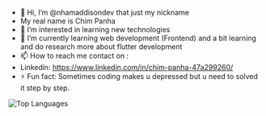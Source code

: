 - 👋 Hi, I’m @nhamaddisondev that just my nickname
- My real name is Chim Panha
- 👀 I’m interested in learning new technologies 
- 🌱 I’m currently learning web development (Frontend) and a bit learning and do research more about flutter development 
- 📫 How to reach me contact on :
- Linkedin: https://www.linkedin.com/in/chim-panha-47a299260/
- ⚡ Fun fact: Sometimes coding makes u depressed but u need to solved it step by step.

![Top Languages](https://github-readme-stats.vercel.app/api/top-langs/?username=nhamaddisondev&layout=compact)
